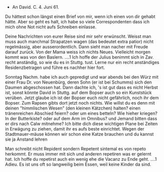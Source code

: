 + An David.
 C. 4. Juni 61.

Du hättest schon längst einen Brief von mir, wenn ich einen von dir gehabt hätte. Aber so geht es halt, ich habe so viele Correspondenten dass ich mich ohne Not nicht aufs Schreiben einlasse.

Deine Nachrichten von eurer Reise sind mir sehr erwünscht. Weisst man muss auch manchmal Strapatzen wagen (das bedeutet extra patior) nicht regelmässig, aber ausserordentlich. Dann sieht man nacher mit Freude darauf zurück. Von der Mama weiss ich nichts Neues. Vielleicht morgen kommt was von den Baslern. ....1 Ich hoffe der Julius benimmt sich in Zav. recht anständig, so wie du es in Stuttg. tust. Lerne nur ein recht anständiges Residenzbetragen und führe es nachher hier fort.

Sonntag Nachm. habe ich auch gepredigt und war abends bei den Würz mit einer Frau Dr. von Neuenbürg, deren Sohn (er ist bei Schumms) sich den Daumen abgeschossen hat. Dann dachte ich, 's ist gut dass es nicht Herbst ist, sonst könnte David in Stuttg. auf dem Bopser auch so ein Kunststück verüben. Jetzt glaube ich ist der Bopser euch nicht gefährlich, noch ihr dem Bopser. Zum Rapsen gibts dort jetzt noch nichts. Wie willst du es denn mit deinen "himmlischen Wesen" (den kleinen Kätzchen) halten? einen tränenreichen Abschied feiern? oder um eines betteln? Wie hieher kriegen? In der Butterkiste? oder auf dem Arm im Omnibus? und Jemand bitten dass er dirs nach Calw mitnehme? Ich bitte dich diese wichtigen Plane bei Zeiten in Erwägung zu ziehen, damit ihr es aufs beste einrichtet. Wegen der Stadtmauer-mäuse können wir schon eine Katze brauchen und du kannst sie ja Anstand lehren

Man schreibt nicht Repident sondern Repetent sintemal es von repeto herkommt. Er muss immer mit sich und anderen repetiren was er gelernt hat. Ich hoffe du repetirst auch ein wenig ehe die Vacanz zu Ende geht. ....1 Adieu. Es ist uns oft so langweilig beim Essen, weil keine Kinder da sind. 
